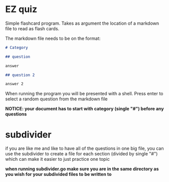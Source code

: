 # EZ quiz

Simple flashcard program.
Takes as argument the location of a markdown file to read as flash cards.

The markdown file needs to be on the format:

~~~md
# Category

## question

answer

## question 2

answer 2
~~~

When running the program you will be presented with a shell. Press enter to select a random question from the markdown file

**NOTICE: your document has to start with category (single "#") before any questions**

# subdivider

if you are like me and like to have all of the questions in one big file, you can use the subdivider to create a file for each section (divided by single "#") which can make it easier to just practice one topic

**when running subdivider.go make sure you are in the same directory as you wish for your subdivided files to be written to**
